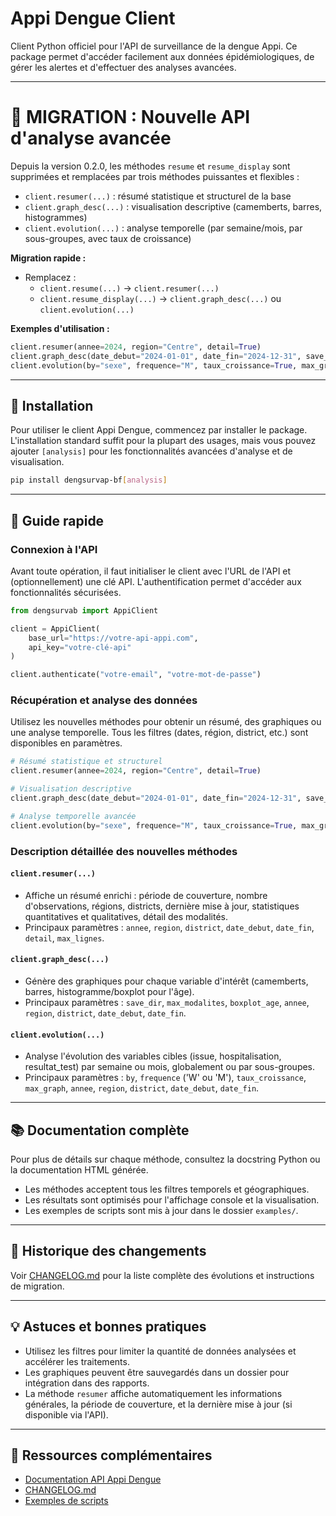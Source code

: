 # Appi Dengue Client

Client Python officiel pour l'API de surveillance de la dengue Appi. Ce package permet d'accéder facilement aux données épidémiologiques, de gérer les alertes et d'effectuer des analyses avancées.

---

# 🚨 MIGRATION : Nouvelle API d'analyse avancée

Depuis la version 0.2.0, les méthodes `resume` et `resume_display` sont supprimées et remplacées par trois méthodes puissantes et flexibles :

- `client.resumer(...)` : résumé statistique et structurel de la base
- `client.graph_desc(...)` : visualisation descriptive (camemberts, barres, histogrammes)
- `client.evolution(...)` : analyse temporelle (par semaine/mois, par sous-groupes, avec taux de croissance)

**Migration rapide :**
- Remplacez :
    - `client.resume(...)` → `client.resumer(...)`
    - `client.resume_display(...)` → `client.graph_desc(...)` ou `client.evolution(...)`

**Exemples d'utilisation :**
```python
client.resumer(annee=2024, region="Centre", detail=True)
client.graph_desc(date_debut="2024-01-01", date_fin="2024-12-31", save_dir="./figures")
client.evolution(by="sexe", frequence="M", taux_croissance=True, max_graph=6)
```

---

## 🚀 Installation

Pour utiliser le client Appi Dengue, commencez par installer le package. L'installation standard suffit pour la plupart des usages, mais vous pouvez ajouter `[analysis]` pour les fonctionnalités avancées d'analyse et de visualisation.

```bash
pip install dengsurvap-bf[analysis]
```

---

## 📖 Guide rapide

### Connexion à l'API

Avant toute opération, il faut initialiser le client avec l'URL de l'API et (optionnellement) une clé API. L'authentification permet d'accéder aux fonctionnalités sécurisées.

```python
from dengsurvab import AppiClient

client = AppiClient(
    base_url="https://votre-api-appi.com",
    api_key="votre-clé-api"
)

client.authenticate("votre-email", "votre-mot-de-passe")
```

### Récupération et analyse des données

Utilisez les nouvelles méthodes pour obtenir un résumé, des graphiques ou une analyse temporelle. Tous les filtres (dates, région, district, etc.) sont disponibles en paramètres.

```python
# Résumé statistique et structurel
client.resumer(annee=2024, region="Centre", detail=True)

# Visualisation descriptive
client.graph_desc(date_debut="2024-01-01", date_fin="2024-12-31", save_dir="./figures")

# Analyse temporelle avancée
client.evolution(by="sexe", frequence="M", taux_croissance=True, max_graph=6)
```

### Description détaillée des nouvelles méthodes

#### `client.resumer(...)`
- Affiche un résumé enrichi : période de couverture, nombre d'observations, régions, districts, dernière mise à jour, statistiques quantitatives et qualitatives, détail des modalités.
- Principaux paramètres : `annee`, `region`, `district`, `date_debut`, `date_fin`, `detail`, `max_lignes`.

#### `client.graph_desc(...)`
- Génère des graphiques pour chaque variable d'intérêt (camemberts, barres, histogramme/boxplot pour l'âge).
- Principaux paramètres : `save_dir`, `max_modalites`, `boxplot_age`, `annee`, `region`, `district`, `date_debut`, `date_fin`.

#### `client.evolution(...)`
- Analyse l'évolution des variables cibles (issue, hospitalisation, resultat_test) par semaine ou mois, globalement ou par sous-groupes.
- Principaux paramètres : `by`, `frequence` ('W' ou 'M'), `taux_croissance`, `max_graph`, `annee`, `region`, `district`, `date_debut`, `date_fin`.

---

## 📚 Documentation complète

Pour plus de détails sur chaque méthode, consultez la docstring Python ou la documentation HTML générée.

- Les méthodes acceptent tous les filtres temporels et géographiques.
- Les résultats sont optimisés pour l'affichage console et la visualisation.
- Les exemples de scripts sont mis à jour dans le dossier `examples/`.

---

## 📝 Historique des changements

Voir [CHANGELOG.md](CHANGELOG.md) pour la liste complète des évolutions et instructions de migration.

---

## 💡 Astuces et bonnes pratiques

- Utilisez les filtres pour limiter la quantité de données analysées et accélérer les traitements.
- Les graphiques peuvent être sauvegardés dans un dossier pour intégration dans des rapports.
- La méthode `resumer` affiche automatiquement les informations générales, la période de couverture, et la dernière mise à jour (si disponible via l'API).

---

## 🔗 Ressources complémentaires

- [Documentation API Appi Dengue](https://api-bf-dengue-survey-production.up.railway.app/docs)
- [CHANGELOG.md](CHANGELOG.md)
- [Exemples de scripts](./examples/)